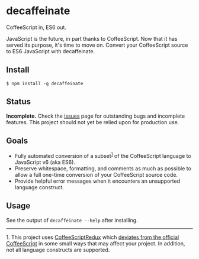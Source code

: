 # decaffeinate

CoffeeScript in, ES6 out.

JavaScript is the future, in part thanks to CoffeeScript. Now that it has served its purpose, it's time to move on. Convert your CoffeeScript source to ES6 JavaScript with decaffeinate.

## Install

```
$ npm install -g decaffeinate
```

## Status

**Incomplete.** Check the [issues] page for outstanding bugs and incomplete
features. This project should not yet be relied upon for production use.

## Goals

* Fully automated conversion of a subset<sup>[1]</sup> of the CoffeeScript
  language to JavaScript v6 (aka ES6).
* Preserve whitespace, formatting, and comments as much as possible to allow
  a full one-time conversion of your CoffeeScript source code.
* Provide helpful error messages when it encounters an unsupported language
  construct.

## Usage

See the output of `decaffeinate --help` after installing.

<hr>

<a name="1">1.</a> This project uses [CoffeeScriptRedux] which [deviates from
the official CoffeeScript][deviations] in some small ways that may affect your
project. In addition, not all language constructs are supported.

[1]: #1
[CoffeeScriptRedux]: https://github.com/michaelficarra/CoffeeScriptRedux
[deviations]: https://github.com/michaelficarra/CoffeeScriptRedux/wiki/Intentional-Deviations-From-jashkenas-coffee-script
[issues]: https://github.com/eventualbuddha/decaffeinate/issues
